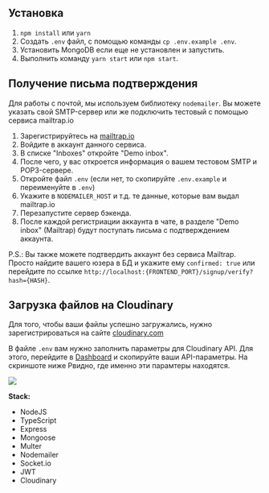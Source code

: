 ## Установка

1. `npm install` или `yarn`
2. Создать `.env` файл, с помощью команды `cp .env.example .env`.
3. Установить MongoDB если еще не установлен и запустить.
4. Выполнить команду `yarn start` или `npm start`.

## Получение письма подтверждения

Для работы с почтой, мы используем библиотеку `nodemailer`. Вы можете указать свой SMTP-сервер или же подключить тестовый с помощью сервиса mailtrap.io

1. Зарегистрируйтесь на [mailtrap.io](https://mailtrap.io)
2. Войдите в аккаунт данного сервиса.
3. В списке "Inboxes" откройте "Demo inbox".
4. После чего, у вас откроется информация о вашем тестовом SMTP и POP3-сервере.
5. Откройте файл `.env` (если нет, то скопируйте `.env.example` и переименуйте в `.env`)
6. Укажите в `NODEMAILER_HOST` и т.д. те данные, которые вам выдал mailtrap.io
7. Перезапустите сервер бэкенда.
8. После каждой регистриации аккаунта в чате, в разделе "Demo inbox" (Mailtrap) будут поступать письма с подтверждением аккаунта.

P.S.: Вы также можете подтвердить аккаунт без сервиса Mailtrap. Просто найдите вашего юзера в БД и укажите ему `confirmed: true` или перейдите по ссылке `http://localhost:{FRONTEND_PORT}/signup/verify?hash={HASH}`.

## Загрузка файлов на Cloudinary

Для того, чтобы ваши файлы успешно загружались, нужно зарегистрироваться на сайте [cloudinary.com](https://cloudinary.com/)

В файле `.env` вам нужно заполнить параметры для Cloudinary API. Для этого, перейдите в [Dashboard](https://cloudinary.com/console) и скопируйте ваши API-параметры. На скриншоте ниже Pвидно, где именно эти парамтеры находятся.

![](https://image.prntscr.com/image/qc8PzHb4TaWhj_k76D9TKA.png)

**Stack:**

- NodeJS
- TypeScript
- Express
- Mongoose
- Multer
- Nodemailer
- Socket.io
- JWT
- Cloudinary
